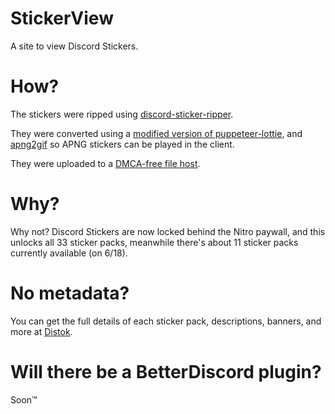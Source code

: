 # StickerView
A site to view Discord Stickers.

# How?
The stickers were ripped using [discord-sticker-ripper](https://github.com/discord-stickers/discord-sticker-ripper/).

They were converted using a [modified version of puppeteer-lottie](https://github.com/require/puppeteer-lottie), and [apng2gif](http://apng2gif.sourceforge.net/) so APNG stickers can be played in the client.

They were uploaded to a [DMCA-free file host](https://shitpost.to).

# Why?
Why not? Discord Stickers are now locked behind the Nitro paywall, and this unlocks all 33 sticker packs, meanwhile there's about 11 sticker packs currently available (on 6/18).

# No metadata?
You can get the full details of each sticker pack, descriptions, banners, and more at [Distok](http://distok.top/stickers).

# Will there be a BetterDiscord plugin?
Soon:tm:
